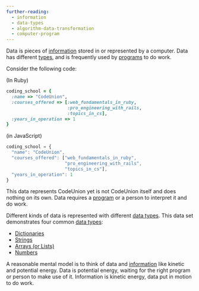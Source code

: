 ```yaml
---
further-reading:
  - information
  - data-types
  - algorithm-data-transformation
  - computer-program
---
```

Data is pieces of [information](/information) stored in or represented by a
computer. Data has different [types](/data-types), and is frequently used by
[programs](/computer-program) to do work.

Consider the following code:

(In Ruby)

``` ruby
coding_school = {
  :name => "CodeUnion",
  :courses_offered => [:web_fundamentals_in_ruby,
                       :pro_engineering_with_rails,
                       :topics_in_cs],
  :years_in_operation => 1
}
```

(in JavaScript)

```javascript
coding_school = {
  "name": "CodeUnion",
  "courses_offered": ["web_fundamentals_in_ruby",
                      "pro_engineering_with_rails",
                      "topics_in_cs"],
  "years_in_operation": 1
}
```

This data represents CodeUnion yet is not CodeUnion itself and does nothing on
its own. Data requires a [program](/computer-program) or a person to interpret
it and do work.

Different kinds of data is represented with different [data types](/data-types).
This data set demonstrates four common [data types](/data-types):

* [Dictionaries](/dictionary-data-type)
* [Strings](/string-data-type)
* [Arrays (or Lists)](/array-data-type)
* [Numbers](/number-data-types)


A reasonable mental model is to think of data and [information](/information)
like kinetic and potential energy. Data is potential energy, waiting for the
right program or person to make use of it. Information is kinetic energy, data
put in motion to do work.
